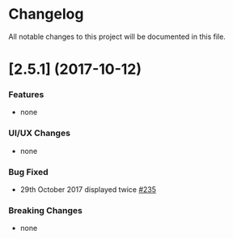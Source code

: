 # Changelog
All notable changes to this project will be documented in this file.

<a name="2.5.1"></a>
# [2.5.1] (2017-10-12)

### Features
- none

### UI/UX Changes
- none

### Bug Fixed
- 29th October 2017 displayed twice [#235](https://github.com/vlio20/angular-datepicker/issues/235#issuecomment-336217634)

### Breaking Changes
- none



